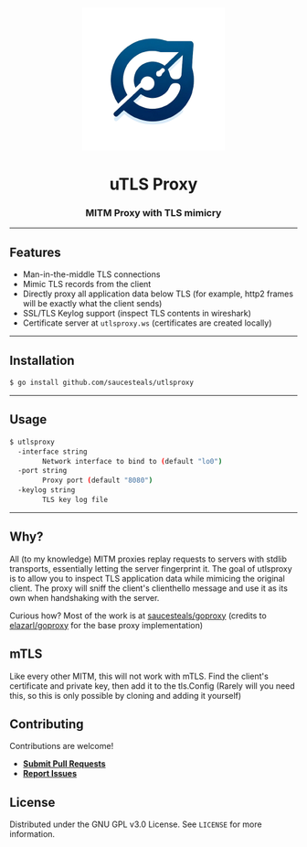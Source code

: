 <div align="center">
<img src="./assets/logo.png" alt="logo" height="250px" />
<h1 align="center">uTLS Proxy</h1>
<h3>MITM Proxy with TLS mimicry</h3>
</div>

---

## Features

- Man-in-the-middle TLS connections
- Mimic TLS records from the client
- Directly proxy all application data below TLS (for example, http2 frames will be exactly what the client sends)
- SSL/TLS Keylog support (inspect TLS contents in wireshark)
- Certificate server at `utlsproxy.ws` (certificates are created locally)

---

## Installation

```sh
$ go install github.com/saucesteals/utlsproxy
```

---

## Usage

```sh
$ utlsproxy
  -interface string
        Network interface to bind to (default "lo0")
  -port string
        Proxy port (default "8080")
  -keylog string
        TLS key log file
```

---

## Why?

All (to my knowledge) MITM proxies replay requests to servers with stdlib transports, essentially letting the server fingerprint it. The goal of utlsproxy is to allow you to inspect TLS application data while mimicing the original client. The proxy will sniff the client's clienthello message and use it as its own when handshaking with the server.

Curious how? Most of the work is at [saucesteals/goproxy](https://github.com/saucesteals/goproxy) (credits to [elazarl/goproxy](https://github.com/elazarl/goproxy) for the base proxy implementation)

## mTLS

Like every other MITM, this will not work with mTLS. Find the client's certificate and private key, then add it to the tls.Config (Rarely will you need this, so this is only possible by cloning and adding it yourself)

## Contributing

Contributions are welcome!

- **[Submit Pull Requests](https://github.com/saucesteals/utlsproxy/pulls)**
- **[Report Issues](https://github.com/saucesteals/utlsproxy/issues)**

## License

Distributed under the GNU GPL v3.0 License. See `LICENSE` for more information.
